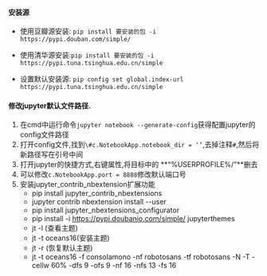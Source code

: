 
#### 安装源
- 使用豆瓣源安装: `pip install 要安装的包 -i https://pypi.douban.com/simple/`

- 使用清华源安装:`pip install 要安装的包 -i https://pypi.tuna.tsinghua.edu.cn/simple`

- 设置默认安装源: `pip config set global.index-url https://pypi.tuna.tsinghua.edu.cn/simple`

#### 修改jupyter默认文件路径.

1. 在cmd中运行命令`jupyter notebook --generate-config`获得配置jupyter的config文件路径
2. 打开config文件,找到`\#c.NotebookApp.notebook_dir = ‘’`,去掉注释`#`,然后将新路径写在引号中间
3. 打开jupyter的快捷方式,右键属性,将目标中的 **“%USERPROFILE%/”**删去
4. 可以修改`c.NotebookApp.port = 8888`修改默认端口号
5. 安装jupyter_contrib_nbextension扩展功能
   - pip install jupyter_contrib_nbextensions
   - jupyter contrib nbextension install --user
   - pip install jupyter_nbextensions_configurator
   - pip install -i https://pypi.doubanio.com/simple/ jupyterthemes
   - jt -l  (查看主题)
   - jt -t oceans16(安装主题)
   - jt -r (恢复默认主题)
   - jt -t oceans16 -f consolamono -nf robotosans -tf robotosans -N -T -cellw 60% -dfs 9 -ofs 9 -nf 16 -nfs 13 -fs 16

